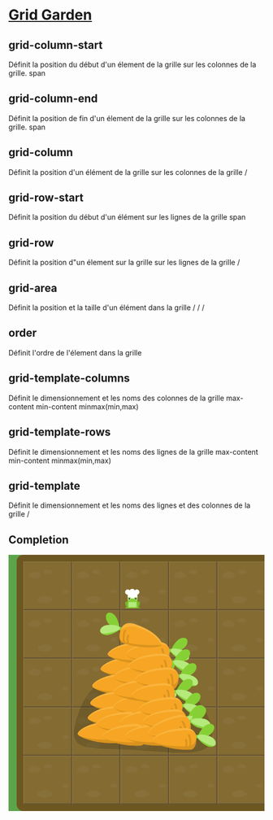 # [Grid Garden](https://cssgridgarden.com/#fr)

## grid-column-start
Définit la position du début d'un élement de la grille sur les colonnes de la grille.
<integer> span <integer>

## grid-column-end
Définit la position de fin d'un élement de la grille sur les colonnes de la grille. 
<integer> span <integer>

## grid-column 
Définit la position d'un élément de la grille sur les colonnes de la grille 
<grid-column-start> / <grid-column-end>

## grid-row-start 
Définit la position du début d'un élément sur les lignes de la grille 
<integer> span <integer>

## grid-row
Définit la position d"un élement sur la grille sur les lignes de la grille
<grid-row-start> / <grid-row-end>

## grid-area
Définit la position et la taille d'un élément dans la grille 
<grid-row-start> /  <grid-column-start> / <grid-row-end> / <grid-column-end> 

## order 
Définit l'ordre de l'élement dans la grille 
<integer>

## grid-template-columns
Définit le dimensionnement et les noms des colonnes de la grille 
<length> <percentage> <flex> max-content min-content minmax(min,max)

## grid-template-rows
Définit le dimensionnement et les noms des lignes de la grille 
<length> <percentage> <flex> max-content min-content minmax(min,max)

## grid-template
Définit le dimensionnement et les noms des lignes et des colonnes de la grille 
<grid-template-rows>/ <grid-template-columns>

## Completion
![completion](./cssgridgarden.com_.png)